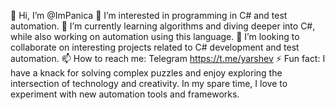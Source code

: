 👋 Hi, I’m @ImPanica
👀 I’m interested in programming in C# and test automation.
🌱 I’m currently learning algorithms and diving deeper into C#, while also working on automation using this language.
💞️ I’m looking to collaborate on interesting projects related to C# development and test automation.
📫 How to reach me: Telegram https://t.me/yarshev
⚡ Fun fact: I have a knack for solving complex puzzles and enjoy exploring the intersection of technology and creativity. In my spare time, I love to experiment with new automation tools and frameworks.
